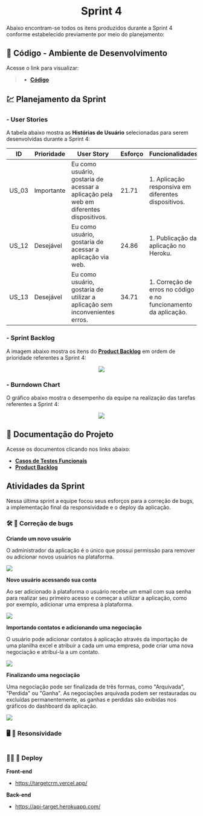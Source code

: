<h1 align="center"> 
  Sprint 4
</h1>

Abaixo encontram-se todos os itens produzidos durante a Sprint 4 conforme estabelecido previamente por meio do planejamento: 

## 📃 Código - Ambiente de Desenvolvimento 

Acesse o link para visualizar:

> * [__Código__](https://github.com/vinicius-hso/api-sem3-target-crm/tree/development)

## 💹 Planejamento da Sprint

### - User Stories

A tabela abaixo mostra as __Histórias de Usuário__ selecionadas para serem desenvolvidas durante a Sprint 4:

| ID     | Prioridade | User Story                       | Esforço                              | Funcionalidades                      |
| -------| ---------- | -------------------------------- | ------------------------------------ | ------------------------------------ |
| US_03  | Importante | Eu como usuário, gostaria de acessar a aplicação pela web em diferentes dispositivos. | 21.71 | 1. Aplicação responsiva em diferentes dispositivos. | 
| US_12  | Desejável  | Eu como usuário, gostaria de acessar a aplicação via web.  | 24.86 | 1. Publicação da aplicação no Heroku. |
| US_13  | Desejável  | Eu como usuário, gostaria de utilizar a aplicação sem inconvenientes erros.  | 34.71 | 1. Correção de erros no código e no funcionamento da aplicação. |

### - Sprint Backlog

A imagem abaixo mostra os itens do [__Product Backlog__](https://github.com/vinicius-hso/api-sem3-target-crm/blob/Sprint-4/Documentation/product-backlog-target.pdf) em ordem de prioridade referentes a Sprint 4:

<p align="center">
  <img src="https://github.com/vinicius-hso/api-sem3-target-crm/blob/Sprint-4/Images/sprint-backlog.png" /></p>

### - Burndown Chart

O gráfico abaixo mostra o desempenho da equipe na realização das tarefas referentes a Sprint 4:

<p align="center">
  <img src="link"  /></p>
   
## 📂 Documentação do Projeto

Acesse os documentos clicando nos links abaixo:

* [__Casos de Testes Funcionais__](link)
* [__Product Backlog__](https://github.com/vinicius-hso/api-sem3-target-crm/blob/Sprint-4/Documentation/product-backlog-target.pdf)

## Atividades da Sprint

Nessa última sprint a equipe focou seus esforços para a correção de bugs, a implementação final da responsividade e o deploy da aplicação.

### 🛠️ 🐞 Correção de bugs

**Criando um novo usuário**

O administrador da aplicação é o único que possui permissão para remover ou adicionar novos usuários na plataforma. 

![](https://github.com/vinicius-hso/api-sem3-target-crm/blob/Sprint-4/Images/gifs/%231-create-user.gif)

**Novo usuário acessando sua conta**

Ao ser adicionado à plataforma o usuário recebe um email com sua senha para realizar seu primeiro acesso e começar a utilizar a aplicação, como por exemplo, adicionar uma empresa à plataforma.

![](https://github.com/vinicius-hso/api-sem3-target-crm/blob/Sprint-4/Images/gifs/%232-create-company.gif)

**Importando contatos e adicionando uma negociação**

O usuário pode adicionar contatos à aplicação através da importação de uma planilha excel e atribuir a cada um uma empresa, pode criar uma nova negociação e atribuí-la a um contato.

![](https://github.com/vinicius-hso/api-sem3-target-crm/blob/Sprint-4/Images/gifs/%233-import-contact-create-deal.gif)

**Finalizando uma negociação**

Uma negociação pode ser finalizada de três formas, como "Arquivada", "Perdida" ou "Ganha". As negociações arquivada podem ser restauradas ou excluídas permanentemente, as ganhas e perdidas são exibidas nos gráficos do dashboard da aplicação.

![](https://github.com/vinicius-hso/api-sem3-target-crm/blob/Sprint-4/Images/gifs/%234-archive-won-dashboard.gif)

### 🖥️ 📱 Resonsividade

![]()

### 🧑‍🚀 🚀 Deploy

**Front-end**

* https://targetcrm.vercel.app/

**Back-end**

* https://api-target.herokuapp.com/
